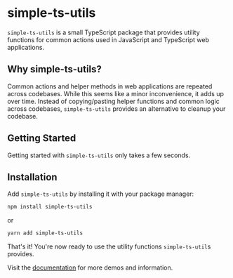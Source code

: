 # simple-ts-utils

`simple-ts-utils` is a small TypeScript package that provides utility functions for common actions used in JavaScript and TypeScript web applications.

## Why simple-ts-utils?

Common actions and helper methods in web applications are repeated across codebases. While this seems like a minor inconvenience, it adds up over time. Instead of copying/pasting helper functions and common logic across codebases, `simple-ts-utils` provides an alternative to cleanup your codebase.

## Getting Started

Getting started with `simple-ts-utils` only takes a few seconds.

## Installation

Add `simple-ts-utils` by installing it with your package manager:

```bash
npm install simple-ts-utils
```

or

```bash
yarn add simple-ts-utils
```

That's it! You're now ready to use the utility functions `simple-ts-util`s provides.

Visit the [documentation](https://simple-ts-utils.durk.dev) for more demos and information.
